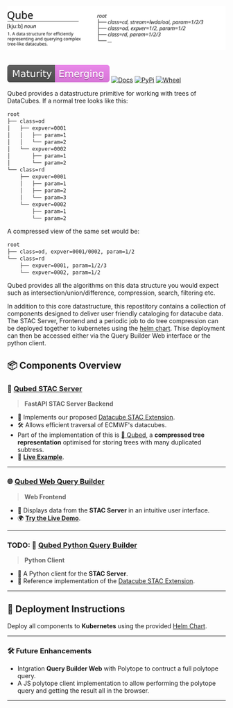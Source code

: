 # <p align="center"><img src="https://raw.githubusercontent.com/ecmwf/qubed/refs/heads/main/docs/_static/banner.svg" width="1000"></p>
[![Static Badge](https://github.com/ecmwf/codex/raw/refs/heads/main/Project%20Maturity/emerging_badge.svg)](https://github.com/ecmwf/codex/raw/refs/heads/main/Project%20Maturity#emerging)
[![Docs](https://readthedocs.org/projects/qubed/badge/?version=latest)](https://qubed.readthedocs.io/en/latest/)
[![PyPi](https://img.shields.io/pypi/v/qubed.svg)](https://pypi.org/project/qubed/)
[![Wheel](https://img.shields.io/pypi/wheel/qubed.svg)](https://pypi.org/project/qubed/)

Qubed provides a datastructure primitive for working with trees of DataCubes. If a normal tree looks like this:
```
root
├── class=od
│   ├── expver=0001
│   │   ├── param=1
│   │   └── param=2
│   └── expver=0002
│       ├── param=1
│       └── param=2
└── class=rd
    ├── expver=0001
    │   ├── param=1
    │   ├── param=2
    │   └── param=3
    └── expver=0002
        ├── param=1
        └── param=2
```

A compressed view of the same set would be:
```
root
├── class=od, expver=0001/0002, param=1/2
└── class=rd
    ├── expver=0001, param=1/2/3
    └── expver=0002, param=1/2
```

Qubed provides all the algorithms on this data structure you would expect such as intersection/union/difference, compression, search, filtering etc.

In addition to this core datastructure, this repostitory contains a collection of components designed to deliver user friendly cataloging for datacube data. The STAC Server, Frontend and a periodic job to do tree compression can be deployed together to kubernetes using the [helm chart](./helm_chart). Thise deployment can then be accessed either via the Query Builder Web interface or the python client.

## 📦 Components Overview


### 🚀 [Qubed STAC Server](./stac_server)
> **FastAPI STAC Server Backend**

- 🌟 Implements our proposed [Datacube STAC Extension](./structured_stac.md).
- 🛠️ Allows efficient traversal of ECMWF's datacubes.
- Part of the implementation of this is [🌲 Qubed](./src/python/qubed), a **compressed tree representation** optimised for storing trees with many duplicated subtress.
- 🔗 **[Live Example](https://qubed.lumi.apps.dte.destination-earth.eu/?class=d1&dataset=climate-dt)**.

---

### 🌐 [Qubed Web Query Builder](./web_query_builder)
> **Web Frontend**

- 👀 Displays data from the **STAC Server** in an intuitive user interface.
- 🌍 **[Try the Live Demo](https://qubed.lumi.apps.dte.destination-earth.eu/)**.

---

### TODO: 🐍 [Qubed Python Query Builder](./python_query_builder)
> **Python Client**

- 🤖 A Python client for the **STAC Server**.
- 📘 Reference implementation of the [Datacube STAC Extension](./structured_stac.md).

---

## 🚀 Deployment Instructions

Deploy all components to **Kubernetes** using the provided [Helm Chart](./helm_chart).

---

### 🛠️ Future Enhancements
- Intgration **Query Builder Web** with Polytope to contruct a full polytope query.
- A JS polytope client implementation to allow performing the polytope query and getting the result all in the browser.

---
